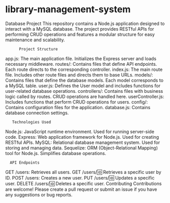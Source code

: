 ﻿# library-management-system

Database Project
This repository contains a Node.js application designed to interact with a MySQL database. The project provides RESTful APIs for performing CRUD operations and features a modular structure for easy maintenance and scalability.

          Project Structure
app.js: The main application file. Initializes the Express server and loads necessary middleware.
routes/: Contains files that define API endpoints. Each route directs to the corresponding controller.
index.js: The main route file. Includes other route files and directs them to base URLs.
models/: Contains files that define the database models. Each model corresponds to a MySQL table.
user.js: Defines the User model and includes functions for user-related database operations.
controllers/: Contains files with business logic called by routes. CRUD operations are handled here.
userController.js: Includes functions that perform CRUD operations for users.
config/: Contains configuration files for the application.
database.js: Contains database connection settings.
   
   
   
       Technologies Used
Node.js: JavaScript runtime environment. Used for running server-side code.
Express: Web application framework for Node.js. Used for creating RESTful APIs.
MySQL: Relational database management system. Used for storing and managing data.
Sequelize: ORM (Object-Relational Mapping) tool for Node.js. Simplifies database operations.




      API Endpoints
GET /users: Retrieves all users.
GET /users/:id: Retrieves a specific user by ID.
POST /users: Creates a new user.
PUT /users/:id: Updates a specific user.
DELETE /users/:id: Deletes a specific user.
Contributing
Contributions are welcome! Please create a pull request or submit an issue if you have any suggestions or bug reports.

